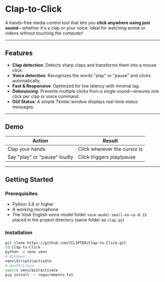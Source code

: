 


# Clap-to-Click



A hands-free media control tool that lets you **click anywhere using just sound**—whether it's a clap or your voice. Ideal for watching anime or videos without touching the computer!

---

##  Features

- **Clap detection**: Detects sharp claps and transforms them into a mouse click.
- **Voice detection**: Recognizes the words "play" or "pause" and clicks automatically.
- **Fast & Responsive**: Optimized for low latency with minimal lag.
- **Debouncing**: Prevents multiple clicks from a single sound—ensures one click per clap or voice command.
- **GUI Status**: A simple Tkinter window displays real-time status messages.

---

##  Demo

| Action        | Result                          |
|---------------|----------------------------------|
| Clap your hands |  Click wherever the cursor is |
| Say "play" or "pause" loudly |  Click triggers play/pause |

---

##  Getting Started

### Prerequisites

- Python 3.8 or higher
- A working microphone
- The Vosk English voice model folder `vosk-model-small-en-us-0.15` placed in the project directory (same folder as `clap.py`)

### Installation

```bash
git clone https://github.com/ICLIPTER/Clap-to-Click.git
cd Clap-to-Click
python -m venv venv
# Windows:
venv\Scripts\activate
# macOS/Linux:
source venv/bin/activate
pip install -r requirements.txt
